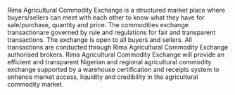 Rima Agricultural Commodity Exchange is a structured market place where buyers/sellers can meet with each other to know what they have for sale/purchase, quantity and price. The commodities exchange transactionare governed by rule and regulations for fair and transparent transactions. The exchange is open to all buyers and sellers. All transactions are conducted through Rima Agricultural Commodity Exchange authorised brokers.
Rima Agricultural Commodity Exchange will provide an efficient and transparent Nigerian and regional agricultural commodity exchange supported by a warehouse certification and receipts system to enhance market access, liquidity and credibility in the agricultural commodity market.